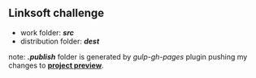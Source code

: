 ## Linksoft challenge

+ work folder: *__src__*
+ distribution folder: *__dest__*

note: *__.publish__* folder is generated by *gulp-gh-pages* plugin pushing my changes to
[__project preview__](https://ledanielh.github.io/linksoft-challenge/#/subscribe "project preview").
